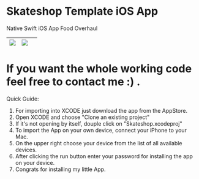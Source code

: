 # Skateshop Template iOS App


 Native Swift iOS App Food Overhaul

| <img src="https://github.com/EforestHD/SwiftUI-Skateboard-Shop/blob/master/Screenshots/screenshot.png"> | <img src="https://github.com/EforestHD/SwiftUI-Skateboard-Shop/blob/master/Screenshots/video.gif"> |  |
| -------- | -------- | -------- |


# If you want the whole working code feel free to contact me :) . 
Quick Guide:
 1. For importing into XCODE just download the app from the AppStore. 
 2. Open XCODE and choose "Clone an existing project"
 3. If it's not opening by itself, douple click on "Skateshop.xcodeproj"
 4. To import the App on your own device, connect your iPhone to your Mac. 
 5. On the upper right choose your device from the list of all available devices. 
 6. After clicking the run button enter your password for installing the app on your device. 
 7. Congrats for installing my little App. 
 
 
 
